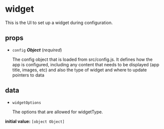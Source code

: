 # widget 

This is the UI to set up a widget during configuration. 

## props 

- `config` ***Object*** (*required*) 

  The config object that is loaded from src/config.js.
  It defines how the app is configured, including
  any content that needs to be displayed (app title, images, etc)
  and also the type of widget and where to update pointers to data 

## data 

- `widgetOptions` 

  The options that are allowed for widgetType. 

**initial value:** `[object Object]` 

